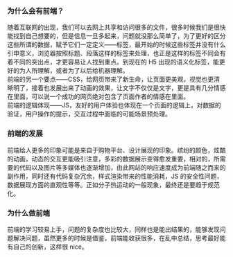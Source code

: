 ### 为什么会有前端？

随着互联网的出现，我们可以去网上共享和访问很多的文件，很多时候我们是很快能找到自己想要的，但是信息一旦多起来，问题就没那么简单了，为了更好的区分这些所谓的数据，赋予它们一定定义——标签，最开始的时候这些标签并没有什么引申意义，浏览器按照标题、段落这样的标签来处理，也正是这样的标签不同会有着不同的突出点，才更容易让人找到重点。到现在的 H5 出现的语义化标签，能更好的为人所理解，或者为了以后给机器理解。  
前端的另一个要点——CSS，给网页带来了新生命，让页面更美观，视觉也更清晰明了，接着也发展出来了动画的效果，让文字不仅仅是文字，更是具有几分情感在里面，可以说一个成功的网页绝对包含了页面作者的情感在里面。  
前端的逻辑体现——JS，友好的用户体验也体现在一个页面的逻辑上，对数据的验证，用户操作的提示，交互过程中面临的可能场景预处理。

### 前端的发展

前端给人更多的印象可能是来自于购物平台、设计展现的印象。缤纷的颜色，炫酷的动画，动态的交互更能吸引注意，多彩的数据展示变得愈发重要，相对的，所需要的代码以及图片等多媒体也逐渐增加，由此网站的响应速度成为前端随之而来的副作用，同时还有代码复杂冗余，样式渲染带来的性能消耗，JS 的安全性问题，数据展现方面的直观性等等。正如分子热运动的一般现象，最终还是要趋于规范化。

### 为什么做前端

前端的学习较易上手，问题的复杂度也比较大，同样也是能出结果的，能够发现问题解决问题，虽然更多的时候是借鉴，前端能收获很多，在乱中总结，思考最好能有自己的创新，这样很 nice。
